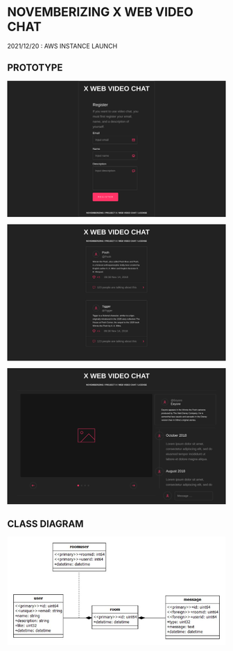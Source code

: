 NOVEMBERIZING X WEB VIDEO CHAT
==============================

2021/12/20 : AWS INSTANCE LAUNCH

## PROTOTYPE

![home](HOME.svg)

![client](CLIENT.svg)

![chat](CHAT.svg)

## CLASS DIAGRAM

![Class Diagram](ClassDiagramChatOverview.jpg)